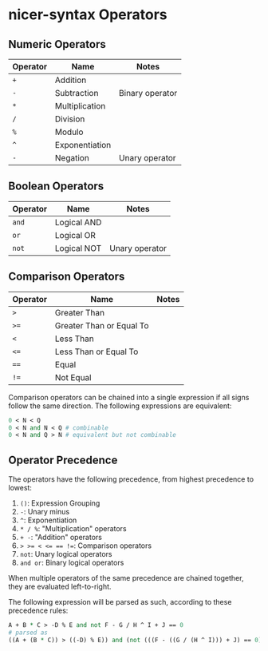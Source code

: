# nicer-syntax Operators

## Numeric Operators

Operator|Name|Notes
-|-|-
`+`|Addition|
`-`|Subtraction|Binary operator
`*`|Multiplication|
`/`|Division|
`%`|Modulo|
`^`|Exponentiation|
`-`|Negation|Unary operator

## Boolean Operators

Operator|Name|Notes
-|-|-
`and`|Logical AND|
`or`|Logical OR|
`not`|Logical NOT|Unary operator

## Comparison Operators

Operator|Name|Notes
-|-|-
`>`|Greater Than|
`>=`|Greater Than or Equal To|
`<`|Less Than|
`<=`|Less Than or Equal To|
`==`|Equal|
`!=`|Not Equal|

Comparison operators can be chained into a single expression if all signs follow the same direction. The following expressions are equivalent:

```perl
0 < N < Q
0 < N and N < Q # combinable
0 < N and Q > N # equivalent but not combinable
```

## Operator Precedence

The operators have the following precedence, from highest precedence to lowest:

1. `()`: Expression Grouping
2. `-`: Unary minus
3. `^`: Exponentiation
4. `* / %`: "Multiplication" operators
5. `+ -`: "Addition" operators
6. `> >= < <= == !=`: Comparison operators
7. `not`: Unary logical operators
8. `and or`: Binary logical operators

When multiple operators of the same precedence are chained together, they are evaluated left-to-right.

The following expression will be parsed as such, according to these precedence rules:

```perl
A + B * C > -D % E and not F - G / H ^ I + J == 0
# parsed as
((A + (B * C)) > ((-D) % E)) and (not (((F - ((G / (H ^ I))) + J) == 0))
```
